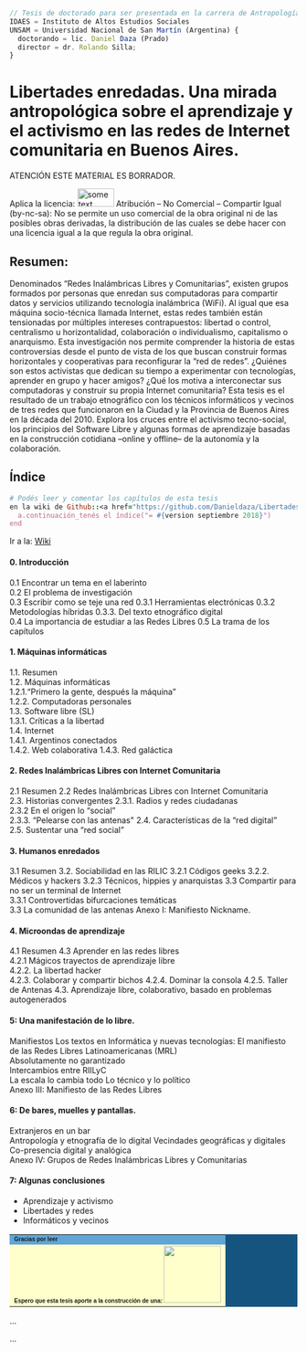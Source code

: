 
```js
// Tesis de doctorado para ser presentada en la carrera de Antropología Social y Cultural.
IDAES = Instituto de Altos Estudios Sociales
UNSAM = Universidad Nacional de San Martín (Argentina) {
  doctorando = lic. Daniel Daza (Prado)
  director = dr. Rolando Silla;
}
```

# Libertades enredadas. Una mirada antropológica sobre el aprendizaje y el activismo en las redes de Internet comunitaria en Buenos Aires.

ATENCIÓN ESTE MATERIAL ES BORRADOR.

Aplica la licencia: 
<IMG SRC="http://creativecommons.org.ar/media/uploads/licencias/by-nc-sa-125px.png" ALT="some text" WIDTH=64 HEIGHT=32>
Atribución – No Comercial – Compartir Igual (by-nc-sa): No se permite un uso comercial de la obra original ni de las posibles obras derivadas, la distribución de las cuales se debe hacer con una licencia igual a la que regula la obra original. 

## Resumen:

Denominados “Redes Inalámbricas Libres y Comunitarias”, existen grupos formados por personas que enredan sus computadoras para compartir datos y servicios utilizando tecnología inalámbrica (WiFi).
Al igual que esa máquina socio-técnica llamada Internet, estas redes también están tensionadas por múltiples intereses contrapuestos: libertad o control, centralismo u horizontalidad, colaboración o individualismo, capitalismo o anarquismo. 
Esta investigación nos permite comprender la historia de estas controversias desde el punto de vista de los que buscan construir formas horizontales y cooperativas para reconfigurar la “red de redes”. ¿Quiénes son estos activistas que dedican su tiempo a experimentar con tecnologías, aprender en grupo y hacer amigos? ¿Qué los motiva a interconectar sus computadoras y construir su propia Internet comunitaria?
Esta tesis es el resultado de un trabajo etnográfico con los técnicos informáticos y vecinos de tres redes que funcionaron en la Ciudad y la Provincia de Buenos Aires en la década del 2010. Explora los cruces entre el activismo tecno-social, los principios del Software Libre y algunas formas de aprendizaje basadas en la construcción cotidiana –online y offline– de la autonomía y la colaboración. 

## Índice
```ruby
# Podés leer y comentar los capítulos de esta tesis
en la wiki de Github::<a href="https://github.com/Danieldaza/Libertades_enredadas/wiki">Wiki</a> 
  a.continuación_tenés el índice("= #{version septiembre 2018}")
end
```
Ir a la: <a href="https://github.com/Danieldaza/Libertades_enredadas/wiki">Wiki</a>

#### 0. Introducción	
0.1 Encontrar un tema en el laberinto	
0.2 El problema de investigación	
0.3 Escribir como se teje una red
0.3.1 Herramientas electrónicas
0.3.2 Metodologías híbridas	
0.3.3. Del texto etnográfico digital		
0.4 La importancia de estudiar a las Redes Libres
0.5 La trama de los capítulos	

#### 1. Máquinas informáticas

1.1. Resumen	
1.2. Máquinas informáticas	
1.2.1.“Primero la gente, después la máquina”	
1.2.2. Computadoras personales	
1.3. Software libre (SL)	
1.3.1. Críticas a la libertad	
1.4. Internet	
1.4.1. Argentinos conectados	
1.4.2. Web colaborativa	
1.4.3. Red galáctica	
 
#### 2. Redes Inalámbricas Libres con Internet Comunitaria	
2.1 Resumen	
2.2 Redes Inalámbricas Libres con Internet Comunitaria	
2.3. Historias convergentes	
2.3.1. Radios y redes ciudadanas	
2.3.2 En el origen lo “social”	
2.3.3. “Pelearse con las antenas"
 2.4. Características de la “red digital”	
2.5. Sustentar una “red social”

#### 3. Humanos enredados	
3.1 Resumen	
3.2. Sociabilidad en las RILIC
3.2.1 Códigos geeks	
3.2.2. Médicos y hackers
3.2.3 Técnicos, hippies y anarquistas
3.3 Compartir para no ser un terminal de Internet	
3.3.1 Controvertidas bifurcaciones temáticas	
3.3 La comunidad de las antenas	
Anexo I: Manifiesto Nickname.


#### 4. Microondas de aprendizaje	
4.1 Resumen
4.3 Aprender en las redes libres	
4.2.1 Mágicos trayectos de aprendizaje libre	
4.2.2. La libertad hacker	
4.2.3. Colaborar y compartir bichos
4.2.4. Dominar la consola
4.2.5. Taller de Antenas
4.3. Aprendizaje libre, colaborativo, basado en problemas autogenerados

#### 5: Una manifestación de lo libre.
Manifiestos	
Los textos en Informática y nuevas tecnologías:	
El manifiesto de las Redes Libres Latinoamericanas (MRL)	
Absolutamente no garantizado	
Intercambios entre RIILyC	
La escala lo cambia todo
Lo técnico y lo político	
Anexo III: Manifiesto de las Redes Libres	

#### 6: De bares, muelles y pantallas.
Extranjeros en un bar	
Antropología y etnografía de lo digital	
Vecindades geográficas y digitales	
Co-presencia digital y analógica	
Anexo IV: Grupos de Redes Inalámbricas Libres y Comunitarias 	

#### 7: Algunas conclusiones	
- Aprendizaje y activismo
- Libertades y redes
- Informáticos y vecinos

<table width="200" cellspacing="1" cellpadding="3" border="0" bgcolor="#165480"> 
<tr> 
   <td bgcolor="#5FA6D7"> 
<font size=1 face="verdana, arial, helvetica"> 
<b>Gracias por leer</b> 
</font> 
   </td> 
</tr> 
<tr> 
    <td bgcolor="#ffffcc"> 
   <font face="verdana, arial, helvetica" size=1> 
   <b>Espero que esta tesis aporte a la construcción de una:<b>
	    <IMG src="https://surcandolared.files.wordpress.com/2012/04/1f7f9051c.jpg?w=290&h=376" width="100" height="100"/>
   </font> 
   </td> 
</tr> 
</table>

...
   
...
